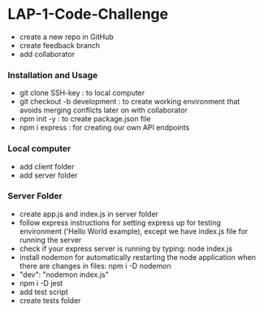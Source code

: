 # LAP-1-Code-Challenge

- create a new repo in GitHub
- create feedback branch
- add collaborator

### Installation and Usage

- git clone SSH-key : to local computer
- git checkout -b development : to create working environment that avoids merging conflicts later on with collaborator
- npm init -y : to create package.json file
- npm i express : for creating our own API endpoints

### Local computer

- add client folder
- add server folder

### Server Folder

- create app.js and index.js in server folder
- follow express instructions for setting express up for testing environment ('Hello World example), except we have index.js file for running the server
- check if your express server is running by typing: node index.js
- install nodemon for automatically restarting the node application when there are changes in files: npm i -D nodemon
- "dev": "nodemon index.js"
- npm i -D jest
- add test script
- create tests folder

